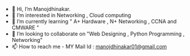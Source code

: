 - 👋 Hi, I’m Manojdhinakar. 
- 👀 I’m interested in Networking , Cloud computing 
- 🌱 I’m currently learning " A+ Hardware , N+ Networking , CCNA and CMWARE " 
- 💞️ I’m looking to collaborate on "Web Designing , Python Programming , Networking"
- 📫 How to reach me - MY Mail Id : manojdhinakar01@gmail.com
 


<!---
Manojdhinakar/Manojdhinakar is a ✨ special ✨ repository because its `README.md` (this file) appears on your GitHub profile.
You can click the Preview link to take a look at your changes.
--->
